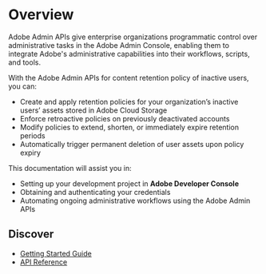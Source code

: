 # Overview

Adobe Admin APIs give enterprise organizations programmatic control over administrative tasks in the Adobe Admin Console, enabling them to integrate Adobe's administrative capabilities into their workflows, scripts, and tools.

With the Adobe Admin APIs for content retention policy of inactive users, you can:

- Create and apply retention policies for your organization’s inactive users’ assets stored in Adobe Cloud Storage
- Enforce retroactive policies on previously deactivated accounts
- Modify policies to extend, shorten, or immediately expire retention periods
- Automatically trigger permanent deletion of user assets upon policy expiry

This documentation will assist you in:

- Setting up your development project in **Adobe Developer Console**
- Obtaining and authenticating your credentials
- Automating ongoing administrative workflows using the Adobe Admin APIs

## Discover

- [Getting Started Guide](./getting-started/index.md)
- [API Reference](../api/index.md)
